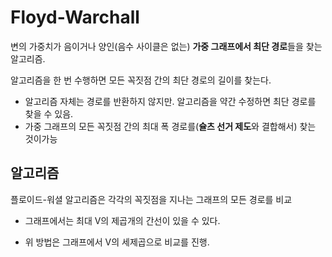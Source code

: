 #  Floyd-Warchall



변의 가중치가 음이거나 양인(음수 사이클은 없는) **가중 그래프에서 최단 경로**들을 찾는 알고리즘. 



알고리즘을 한 번 수행하면 모든 꼭짓점 간의 최단 경로의 길이를 찾는다. 

- 알고리즘 자체는 경로를 반환하지 않지만. 알고리즘을 약간 수정하면 최단 경로를 찾을 수 있음. 
- 가중 그래프의 모든 꼭짓점 간의 최대 폭 경로를(**슐츠 선거 제도**와 결합해서) 찾는 것이가능



## 알고리즘



플로이드-워셜 알고리즘은 각각의 꼭짓점을 지나는 그래프의 모든 경로를 비교

- 그래프에서는 최대 V의 제곱개의 간선이 있을 수 있다.

- 위 방법은 그래프에서 V의 세제곱으로 비교를 진행.



